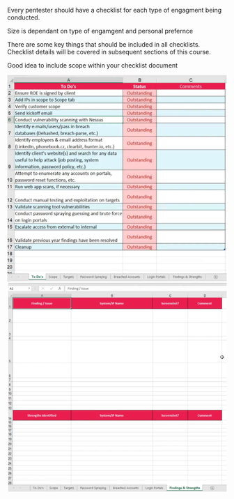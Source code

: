 Every pentester should have a checklist for each type of engagment being conducted.

Size is dependant on type of engamgent and personal prefernce

There are some key things that should be included in all checklists. Checklist details will be covered in subsequent sections of this course.

Good idea to include scope within your checklist document

![alt text](https://github.com/CyberSec-Monkey/Zero2H4x0r/blob/main/05.%20External%20Pentest%20Playbook/00.%20External%20Pentest%20Images/Pasted%20image%2020230621204902.png)
![alt text](https://github.com/CyberSec-Monkey/Zero2H4x0r/blob/main/05.%20External%20Pentest%20Playbook/00.%20External%20Pentest%20Images/Pasted%20image%2020230621205322.png)


